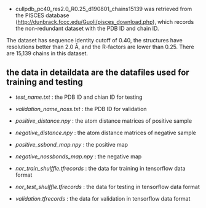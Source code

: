 
* cullpdb_pc40_res2.0_R0.25_d190801_chains15139 was retrieved from the PISCES database (http://dunbrack.fccc.edu/Guoli/pisces_download.php), which records the non-redundant dataset with the PDB ID and chain ID. 

The dataset has sequence identity cutoff of 0.40, the structures have resolutions better than 2.0 Å, and the R-factors are lower than 0.25. There are 15,139 chains in this dataset.

## the data in detaildata are the datafiles used for training and testing   
* *test_name.txt* : the PDB ID and chian ID for testing
* *validation_name_noss.txt* : the PDB ID for validation 

* *positive_distance.npy* : the atom distance matrices of positive sample  
* *negative_distance.npy* : the atom distance matrices of negative sample  
* *positive_ssbond_map.npy* : the positive map
* *negative_nossbonds_map.npy* : the negative map

* *nor_train_shulffle.tfrecords* : the data for training in tensorflow data format
* *nor_test_shulffle.tfrecords* : the data for testing in tensorflow data format
* *validation.tfrecords* : the data for validation in tensorflow data format
  
